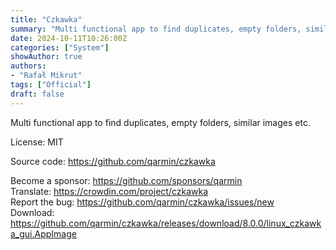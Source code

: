 ```yaml
---
title: "Czkawka"
summary: "Multi functional app to find duplicates, empty folders, similar images etc."
date: 2024-10-11T10:26:00Z
categories: ["System"]
showAuthor: true
authors:
- "Rafał Mikrut"
tags: ["Official"]
draft: false
---
```


Multi functional app to find duplicates, empty folders, similar images etc.

License: MIT

Source code: <https://github.com/qarmin/czkawka>

Become a sponsor: <https://github.com/sponsors/qarmin>  
Translate: <https://crowdin.com/project/czkawka>  
Report the bug: <https://github.com/qarmin/czkawka/issues/new>  
Download: <https://github.com/qarmin/czkawka/releases/download/8.0.0/linux_czkawka_gui.AppImage>
